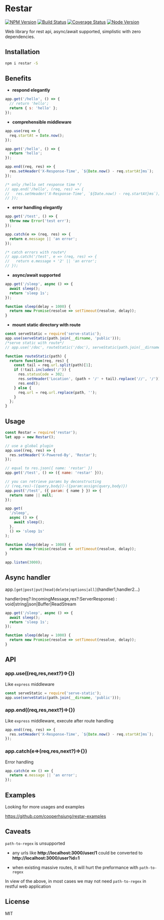 # Restar

[![NPM Version][npm-image]][npm-url]
[![Build Status][travis-image]][travis-url]
[![Coverage Status][coverage-image]][coverage-url]
[![Node Version][node-image]][node-url]

Web library for rest api, async/await supported, simplistic with zero dependencies.

## Installation

```bash
npm i restar -S
```

## Benefits

- **respond elegantly**

```javascript
app.get('/hello', () => {
  // return 'hello';
  return { s: 'hello' };
});
```

- **comprehensible middleware**

```javascript
app.use(req => {
  req.startAt = Date.now();
});

app.get('/hello', () => {
  return 'hello';
});

app.end((req, res) => {
  res.setHeader('X-Response-Time', `${Date.now() - req.startAt}ms`);
});

/* only /hello set response time */
// app.end('/hello', (req, res) => {
//   res.setHeader('X-Response-Time', `${Date.now() - req.startAt}ms`);
// });
```

- **error handling elegantly**

```javascript
app.get('/test', () => {
  throw new Error('test err');
});

app.catch(e => (req, res) => {
  return e.message || 'an error';
});

/* catch errors with route*/
// app.catch('/test', e => (req, res) => {
//   return e.message + '2' || 'an error';
// });
```

- **async/await supported**

```javascript
app.get('/sleep', async () => {
  await sleep();
  return 'sleep 1s';
});

function sleep(delay = 1000) {
  return new Promise(resolve => setTimeout(resolve, delay));
}
```

- **mount static directory with route**

```javascript
const serveStatic = require('serve-static');
app.use(serveStatic(path.join(__dirname, 'public')));
/*serve static with route*/
// app.use('/doc', routeStatic('/doc'), serveStatic(path.join(__dirname, '../public', 'doc')));

function routeStatic(path) {
  return function(req, res) {
    const tail = req.url.split(path)[1];
    if (!tail.includes('/')) {
      res.statusCode = 302;
      res.setHeader('Location', (path + '/' + tail).replace('//', '/'));
      res.end();
    } else {
      req.url = req.url.replace(path, '');
    }
  };
}
```

## Usage

```javascript
const Restar = require('restar');
let app = new Restar();

// use a global plugin
app.use((req, res) => {
  res.setHeader('X-Powered-By', 'Restar');
});

// equal to res.json({ name: 'restar' })
app.get('/test', () => ({ name: 'restar' }));

// you can retrieve params by deconstructing
// (req,res)-({query,body})-({param:assign(query,body)})
app.post('/test', ({ param: { name } }) => {
  return name || null;
});

app.get(
  '/sleep',
  async () => {
    await sleep();
  },
  () => 'sleep 1s'
);

function sleep(delay = 1000) {
  return new Promise(resolve => setTimeout(resolve, delay));
}

app.listen(3000);
```

## Async handler

app.`[get|post|put|head|delete|options|all]`(handler1,handler2...)

handler(req?:IncomingMessage,res?:ServerResponse) : void|string|json|Buffer|ReadStream

```javascript
app.get('/sleep', async () => {
  await sleep();
  return 'sleep 1s';
});

function sleep(delay = 1000) {
  return new Promise(resolve => setTimeout(resolve, delay));
}
```

## API

### app.use((req,res,next?)=>{})

Like `express` middleware

```javascript
const serveStatic = require('serve-static');
app.use(serveStatic(path.join(__dirname, 'public')));
```

### app.end((req,res,next?)=>{})

Like `express` middleware, execute after route handling

```javascript
app.end((req, res) => {
  res.setHeader('X-Response-Time', `${Date.now() - req.startAt}ms`);
});
```

### app.catch(e=>(req,res,next?)=>{})

Error handling

```javascript
app.catch(e => () => {
  return e.message || 'an error';
});
```

## Examples

Looking for more usages and examples

https://github.com/cooperhsiung/restar-examples

## Caveats

`path-to-regex` is unsupported

- any urls like **http://localhost:3000/user/1** could be converted to **http://localhost:3000/user?id=1**

- when existing massive routes, it will hurt the preformance with `path-to-regex`

In view of the above, in most cases we may not need `path-to-regex` in restful web application

## License

MIT

[npm-image]: https://img.shields.io/npm/v/restar.svg
[npm-url]: https://www.npmjs.com/package/restar
[travis-image]: https://travis-ci.org/cooperhsiung/restar.svg?branch=master
[travis-url]: https://travis-ci.org/cooperhsiung/restar
[travis-url]: https://travis-ci.org/cooperhsiung/restar
[coverage-image]: https://coveralls.io/repos/github/cooperhsiung/restar/badge.svg
[coverage-url]: https://coveralls.io/github/cooperhsiung/restar
[node-image]: https://img.shields.io/badge/node.js-%3E=8-brightgreen.svg
[node-url]: https://nodejs.org/download/
